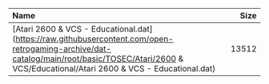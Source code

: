 |Name|Size|
|:---|---:|
|[Atari 2600 & VCS - Educational.dat](https://raw.githubusercontent.com/open-retrogaming-archive/dat-catalog/main/root/basic/TOSEC/Atari/2600 & VCS/Educational/Atari 2600 & VCS - Educational.dat)|13512|
